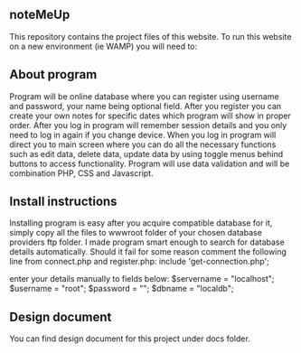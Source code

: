 ## noteMeUp

This repository contains the project files of this website. To run this website on a new environment (ie WAMP) you will need to:

## About program

Program will be online database where you can register using username and password, your name being optional field. After you register you can create your own notes for specific dates which program will show in proper order. 
After you log in program will remember session details and you only need to log in again if you change device.
When you log in program will direct you to main screen where you can do all the necessary functions such as edit data, delete data, update data by using toggle menus behind buttons to access functionality.
Program will use data validation and will be combination PHP, CSS and Javascript.

## Install instructions

Installing program is easy after you acquire compatible database for it, simply copy all the files to wwwroot folder of your chosen database providers ftp folder.
I made program smart enough to search for database details automatically. Should it fail for some reason comment the following line from connect.php and register.php:
include 'get-connection.php'; 

enter your details manually to fields below:
$servername = "localhost";
$username = "root";
$password = "";
$dbname = "localdb";

## Design document

You can find design document for this project under docs folder.